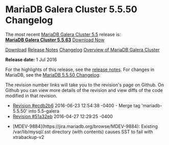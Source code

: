 # MariaDB Galera Cluster 5.5.50 Changelog

The most recent [MariaDB Galera Cluster 5.5](/kb/en/galera/) release is:<br>
<span class="cstm-style lead"><strong>[MariaDB Galera Cluster 5.5.63](/replication/galera-cluster/mariadb-galera-cluster-releases/mariadb-galera-55-release-notes/mariadb-galera-cluster-5563-release-notes/)</strong> [Download<span>&nbsp;</span>Now](https://downloads.mariadb.org/mariadb-galera/5.5)</span>

[Download](http://downloads.mariadb.org/mariadb-galera/5.5.50)
[Release Notes](/replication/galera-cluster/mariadb-galera-cluster-releases/mariadb-galera-55-release-notes/mariadb-galera-cluster-5550-release-notes/)
[Changelog](/replication/galera-cluster/mariadb-galera-cluster-releases/mariadb-galera-55-changelogs/mariadb-galera-cluster-5550-changelog/)
[Overview of MariaDB Galera Cluster](/replication/galera-cluster/what-is-mariadb-galera-cluster/)

<strong>Release date:</strong> 1 Jul 2016

For the highlights of this release, see the
[release notes](/replication/galera-cluster/mariadb-galera-cluster-releases/mariadb-galera-55-release-notes/mariadb-galera-cluster-5550-release-notes/). For changes in
MariaDB, see the [MariaDB 5.5.50 Changelog](/kb/en/mariadb-5550-changelog/).

The revision number links will take you to the revision's page on Github. On
Github you can view more details of the revision and view diffs of the code
modified in that revision.

- <span class="cstm-style datetime">[Revision #ecdb2b6](https://github.com/MariaDB/server/commit/ecdb2b6) 2016-06-23 12:54:38 -0400 - Merge tag 'mariadb-5.5.50' into 5.5-galera</span>
- [Revision #51a32eb](https://github.com/MariaDB/server/commit/51a32eb)
<span class="cstm-style datetime">2016-04-27 12:29:25 -0400</span>
<ul start="1"><li>[MDEV-9884](https://jira.mariadb.org/browse/MDEV-9884): Existing /var/lib/mysql/.sst directory (with contents) causes SST to fail with xtrabackup-v2
</li></ul>
